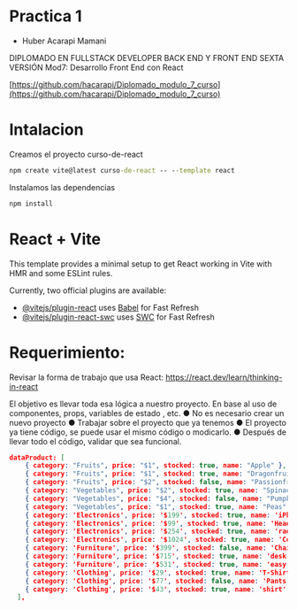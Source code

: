 # Practica 1

- Huber Acarapi Mamani
  
DIPLOMADO EN FULLSTACK DEVELOPER BACK END Y FRONT END SEXTA VERSIÓN
Mod7: Desarrollo Front End con React

[https://github.com/hacarapi/Diplomado_modulo_7_curso](https://github.com/hacarapi/Diplomado_modulo_7_curso) 

# Intalacion
Creamos el proyecto curso-de-react

```cmd
npm create vite@latest curso-de-react -- --template react
```
Instalamos las dependencias
```cmd
npm install
```

# React + Vite

This template provides a minimal setup to get React working in Vite with HMR and some ESLint rules.

Currently, two official plugins are available:

- [@vitejs/plugin-react](https://github.com/vitejs/vite-plugin-react/blob/main/packages/plugin-react/README.md) uses [Babel](https://babeljs.io/) for Fast Refresh
- [@vitejs/plugin-react-swc](https://github.com/vitejs/vite-plugin-react-swc) uses [SWC](https://swc.rs/) for Fast Refresh

# Requerimiento:
Revisar la forma de trabajo que usa React: https://react.dev/learn/thinking-in-react

El objetivo es llevar toda esa lógica a nuestro proyecto. En base al uso de componentes, props,
variables de estado , etc.
● No es necesario crear un nuevo proyecto
● Trabajar sobre el proyecto que ya tenemos
● El proyecto ya tiene código, se puede usar el mismo código o modicarlo.
● Después de llevar todo el código, validar que sea funcional.

```json
dataProduct: [
    { category: "Fruits", price: "$1", stocked: true, name: "Apple" },
    { category: "Fruits", price: "$1", stocked: true, name: "Dragonfruit" },
    { category: "Fruits", price: "$2", stocked: false, name: "Passionfruit" },
    { category: "Vegetables", price: "$2", stocked: true, name: "Spinach" },
    { category: "Vegetables", price: "$4", stocked: false, name: "Pumpkin" },
    { category: "Vegetables", price: "$1", stocked: true, name: "Peas" },
    { category: 'Electronics', price: '$199', stocked: true, name: 'iPhone' },
    { category: 'Electronics', price: '$99', stocked: true, name: 'Headphones' },
    { category: 'Electronics', price: '$254', stocked: true, name: 'radio' },
    { category: 'Electronics', price: '$1024', stocked: true, name: 'Computer' },
    { category: 'Furniture', price: '$399', stocked: false, name: 'Chair' },
    { category: 'Furniture', price: '$715', stocked: true, name: 'desk' },
    { category: 'Furniture', price: '$531', stocked: true, name: 'easy chair' },
    { category: 'Clothing', price: '$29', stocked: true, name: 'T-Shirt' },
    { category: 'Clothing', price: '$77', stocked: false, name: 'Pants' },
    { category: 'Clothing', price: '$43', stocked: true, name: 'shirt' },
  ],
```